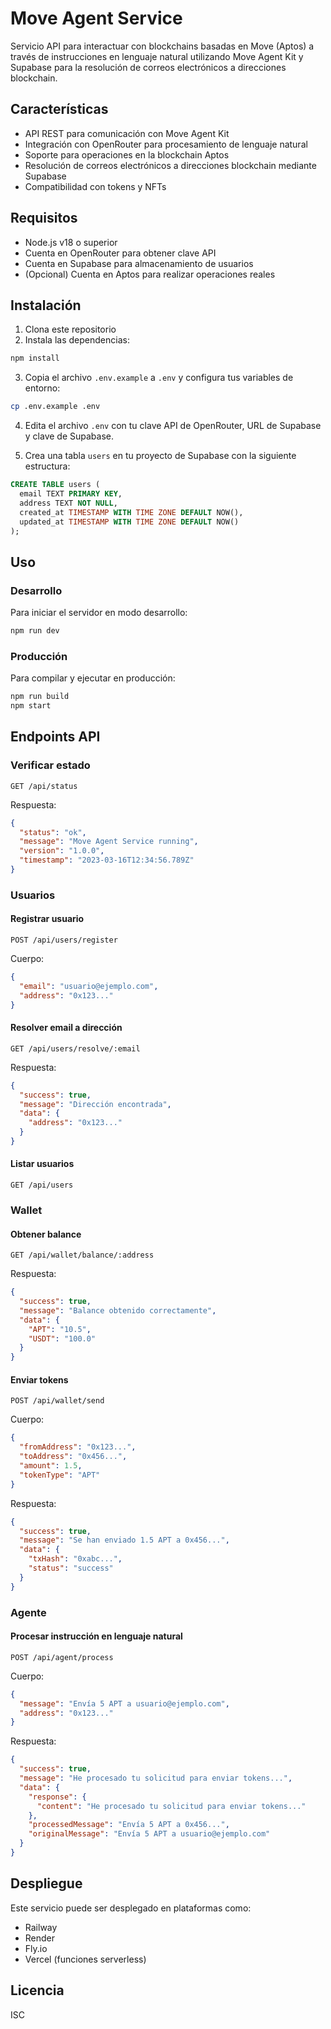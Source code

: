 # Move Agent Service

Servicio API para interactuar con blockchains basadas en Move (Aptos) a través de instrucciones en lenguaje natural utilizando Move Agent Kit y Supabase para la resolución de correos electrónicos a direcciones blockchain.

## Características

- API REST para comunicación con Move Agent Kit
- Integración con OpenRouter para procesamiento de lenguaje natural
- Soporte para operaciones en la blockchain Aptos
- Resolución de correos electrónicos a direcciones blockchain mediante Supabase
- Compatibilidad con tokens y NFTs

## Requisitos

- Node.js v18 o superior
- Cuenta en OpenRouter para obtener clave API
- Cuenta en Supabase para almacenamiento de usuarios
- (Opcional) Cuenta en Aptos para realizar operaciones reales

## Instalación

1. Clona este repositorio
2. Instala las dependencias:

```bash
npm install
```

3. Copia el archivo `.env.example` a `.env` y configura tus variables de entorno:

```bash
cp .env.example .env
```

4. Edita el archivo `.env` con tu clave API de OpenRouter, URL de Supabase y clave de Supabase.

5. Crea una tabla `users` en tu proyecto de Supabase con la siguiente estructura:

```sql
CREATE TABLE users (
  email TEXT PRIMARY KEY,
  address TEXT NOT NULL,
  created_at TIMESTAMP WITH TIME ZONE DEFAULT NOW(),
  updated_at TIMESTAMP WITH TIME ZONE DEFAULT NOW()
);
```

## Uso

### Desarrollo

Para iniciar el servidor en modo desarrollo:

```bash
npm run dev
```

### Producción

Para compilar y ejecutar en producción:

```bash
npm run build
npm start
```

## Endpoints API

### Verificar estado

```
GET /api/status
```

Respuesta:
```json
{
  "status": "ok",
  "message": "Move Agent Service running",
  "version": "1.0.0",
  "timestamp": "2023-03-16T12:34:56.789Z"
}
```

### Usuarios

#### Registrar usuario

```
POST /api/users/register
```

Cuerpo:
```json
{
  "email": "usuario@ejemplo.com",
  "address": "0x123..."
}
```

#### Resolver email a dirección

```
GET /api/users/resolve/:email
```

Respuesta:
```json
{
  "success": true,
  "message": "Dirección encontrada",
  "data": {
    "address": "0x123..."
  }
}
```

#### Listar usuarios

```
GET /api/users
```

### Wallet

#### Obtener balance

```
GET /api/wallet/balance/:address
```

Respuesta:
```json
{
  "success": true,
  "message": "Balance obtenido correctamente",
  "data": {
    "APT": "10.5",
    "USDT": "100.0"
  }
}
```

#### Enviar tokens

```
POST /api/wallet/send
```

Cuerpo:
```json
{
  "fromAddress": "0x123...",
  "toAddress": "0x456...",
  "amount": 1.5,
  "tokenType": "APT"
}
```

Respuesta:
```json
{
  "success": true,
  "message": "Se han enviado 1.5 APT a 0x456...",
  "data": {
    "txHash": "0xabc...",
    "status": "success"
  }
}
```

### Agente

#### Procesar instrucción en lenguaje natural

```
POST /api/agent/process
```

Cuerpo:
```json
{
  "message": "Envía 5 APT a usuario@ejemplo.com",
  "address": "0x123..."
}
```

Respuesta:
```json
{
  "success": true,
  "message": "He procesado tu solicitud para enviar tokens...",
  "data": {
    "response": {
      "content": "He procesado tu solicitud para enviar tokens..."
    },
    "processedMessage": "Envía 5 APT a 0x456...",
    "originalMessage": "Envía 5 APT a usuario@ejemplo.com"
  }
}
```

## Despliegue

Este servicio puede ser desplegado en plataformas como:

- Railway
- Render
- Fly.io
- Vercel (funciones serverless)

## Licencia

ISC 